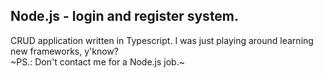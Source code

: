 ## Node.js - login and register system.
CRUD application written in Typescript. I was just playing around learning new frameworks, y'know?    
~PS.: Don't contact me for a Node.js job.~
